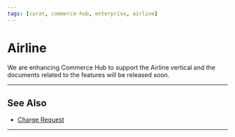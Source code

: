 ```yaml
---
tags: [carat, commerce-hub, enterprise, airline]
---
```


# Airline

We are enhancing Commerce Hub to support the Airline vertical and the documents related to the features will be released soon.

---

## See Also

- [Charge Request](?path=docs/Resources/API-Documents/Payments/Charges.md)

---
